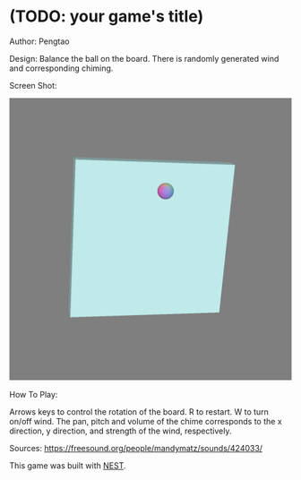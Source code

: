 # (TODO: your game's title)

Author: Pengtao

Design: Balance the ball on the board. There is randomly generated wind and corresponding chiming.

Screen Shot:

![Screen Shot](screenshot.png)

How To Play:

Arrows keys to control the rotation of the board. R to restart. W to turn on/off wind.
The pan, pitch and volume of the chime corresponds to the x direction, y direction, and strength of the wind, respectively.

Sources: https://freesound.org/people/mandymatz/sounds/424033/

This game was built with [NEST](NEST.md).

